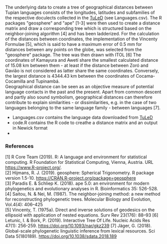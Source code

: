 The underlying data to create a tree of geographical distances between Tupían languages consists of the longitudes, latitudes and subfamilies of the respective doculects collected in the [TuLeD](http://tuled.org) (see Languages.csv). The R packages "geosphere" and "ape" [1-3] were then used to create a distance matrix and draw a corresponding tree which is structured based on the neighbor-joining algorithm [4] and has been ladderized. For the calculation of the distances between coordinates, the implementation of the Vincenty Formulae [5], which is said to have a maximum error of 0.5 mm for distances between any points on the globe, was selected from the "geosphere" package. The tree was then drawn with ITOL [6] 
The coordinates of Kamayura and Awetí share the smallest calculated distance of 15.08 km between them - at least if the distance between Zoró and Gavião is not considered as latter share the same coordinates. Conversely, the largest distance is 4344.43 km between the coordinates of Cocama-Cocamilla and Tupinambá.  
Geographical distance can be seen as an objective measure of potential language contacts in the past and the present. Apart from common descent and partly also sound symbolism, geographical distances can therefore contribute to explain similarities - or dissimilarities, e.g. in the case of two languages belonging to the same language family - between languages [7].

* Languages.csv contains the language data downloaded from [TuLeD](http://tuled.org)
* code.R contains the R code to creathe a distance matrix and an output in Newick format
* 

### References
[1] R Core Team (2019). R: A language and environment for statistical computing. R Foundation for Statistical Computing, Vienna,
  Austria. URL https://www.R-project.org/.  
[2] Hijmans, R. J. (2019). geosphere: Spherical Trigonometry. R package version 1.5-10. https://CRAN.R-project.org/package=geosphere  
[3] Paradis E. & Schliep K. (2018). ape 5.0: an environment for modern phylogenetics and evolutionary analyses in R. Bioinformatics 35:
  526-528.  
[4] Saitou, N. & Nei, M. (1987). The neighbor-joining method: a new method for reconstructing phylogenetic trees. Molecular Biology and Evolution, Vol.4(4): 406–425  
[5] Vincenty, T. (1975a). Direct and inverse solutions of geodesics on the ellipsoid with application of nested equations. Surv Rev 23(176): 88–93 
[6] Letunic, I. & Bork, P. (2019). Interactive Tree Of Life. Nucleic Acids Res 47(1): 256-259. https://doi.org/10.1093/nar/gkz239
[7] Jäger, G. (2018). Global-scale phylogenetic linguistic inference from lexical resources. Sci Data 5(180189). https://doi.org/10.1038/sdata.2018.189
